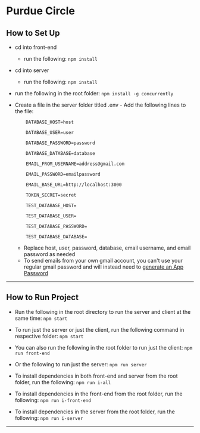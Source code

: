 # Purdue Circle

## How to Set Up

- cd into front-end
  - run the following: `npm install`
- cd into server
  - run the following: `npm install`
- run the following in the root folder: `npm install -g concurrently`

- Create a file in the server folder titled .env - Add the following lines to the file:

          DATABASE_HOST=host

          DATABASE_USER=user

          DATABASE_PASSWORD=password

          DATABASE_DATABASE=database

          EMAIL_FROM_USERNAME=address@gmail.com

          EMAIL_PASSWORD=emailpassword

          EMAIL_BASE_URL=http://localhost:3000

          TOKEN_SECRET=secret

          TEST_DATABASE_HOST=

          TEST_DATABASE_USER=

          TEST_DATABASE_PASSWORD=

          TEST_DATABASE_DATABASE=

  - Replace host, user, password, database, email username, and email password as needed
  - To send emails from your own gmail account, you can't use your regular gmail password and will instead need to [generate an App Password](https://support.google.com/accounts/answer/185833?hl=en)

---

## How to Run Project

- Run the following in the root directory to run the server and client at the same time: `npm start`
- To run just the server or just the client, run the following command in respective folder: `npm start`
- You can also run the following in the root folder to run just the client: `npm run front-end`
- Or the following to run just the server: `npm run server`

- To install dependencies in both front-end and server from the root folder, run the following: `npm run i-all`

- To install dependencies in the front-end from the root folder, run the following: `npm run i-front-end`

- To install dependencies in the server from the root folder, run the following: `npm run i-server`

---
